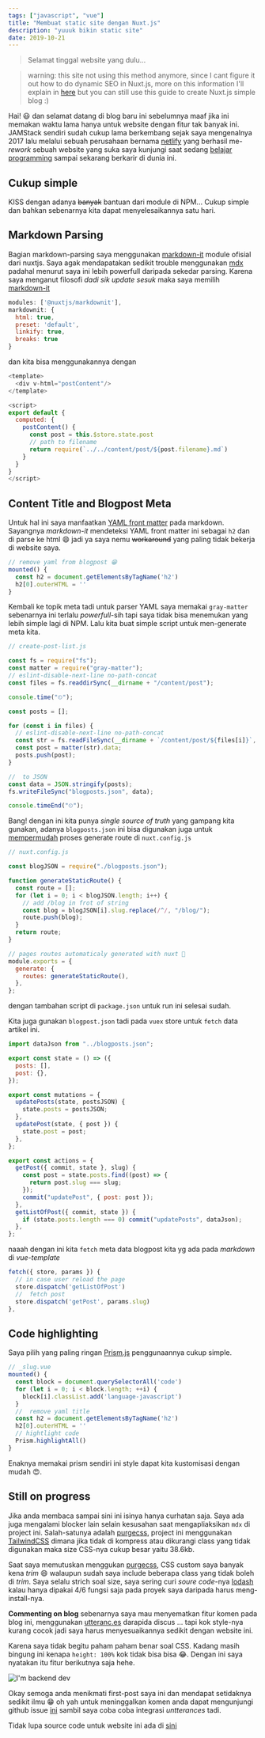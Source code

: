 ```yaml
---
tags: ["javascript", "vue"]
title: "Membuat static site dengan Nuxt.js"
description: "yuuuk bikin static site"
date: 2019-10-21
---
```


> Selamat tinggal website yang dulu...

> warning: this site not using this method anymore, since I cant figure it out how to do dynamic SEO in Nuxt.js, more on this information I'll explain in [here](https://github.com/mandaputtra/mandaputtra.github.io/issues/4) but you can still use this guide to create Nuxt.js simple blog :)

Hai! 😃 dan selamat datang di blog baru ini sebelumnya maaf jika ini memakan waktu lama hanya untuk website dengan fitur tak banyak ini. JAMStack sendiri sudah cukup lama berkembang sejak saya mengenalnya 2017 lalu melalui sebuah perusahaan bernama [netlify](https://www.youtube.com/watch?v=rB4Cl5LSe2c) yang berhasil me-_rework_ sebuah website yang suka saya kunjungi saat sedang [belajar programming](https://www.smashingmagazine.com/) sampai sekarang berkarir di dunia ini.

## Cukup simple

KISS dengan adanya ~~banyak~~ bantuan dari module di NPM... Cukup simple dan bahkan sebenarnya kita dapat menyelesaikannya satu hari.

## Markdown Parsing

Bagian markdown-parsing saya menggunakan [markdown-it](https://github.com/nuxt-community/modules/tree/master/packages/markdownit) module ofisial dari nuxtjs. Saya agak mendapatakan sedikit trouble menggunakan [mdx](https://github.com/mdx-js/mdx) padahal menurut saya ini lebih powerfull daripada sekedar parsing. Karena saya menganut filosofi _dadi sik update sesuk_ maka saya memilih [markdown-it](https://github.com/nuxt-community/modules/tree/master/packages/markdownit)

```js
modules: ['@nuxtjs/markdownit'],
markdownit: {
  html: true,
  preset: 'default',
  linkify: true,
  breaks: true
}
```

dan kita bisa menggunakannya dengan

```js
<template>
  <div v-html="postContent"/>
</template>

<script>
export default {
  computed: {
    postContent() {
      const post = this.$store.state.post
      // path to filename
      return require(`../../content/post/${post.filename}.md`)
    }
  }
}
</script>
```

## Content Title and Blogpost Meta

Untuk hal ini saya manfaatkan [YAML front matter](http://assemble.io/docs/YAML-front-matter.html) pada markdown. Sayangnya _markdown-it_ mendeteksi YAML front matter ini sebagai `h2` dan di parse ke html 😄 jadi ya saya nemu ~~workaround~~ yang paling tidak bekerja di website saya.

```js
// remove yaml from blogpost 😁
mounted() {
  const h2 = document.getElementsByTagName('h2')
  h2[0].outerHTML = ''
}
```

Kembali ke topik meta tadi untuk parser YAML saya memakai `gray-matter` sebenarnya ini terlalu _powerfull_-sih tapi saya tidak bisa menemukan yang lebih simple lagi di NPM. Lalu kita buat simple script untuk men-generate meta kita.

```js
// create-post-list.js

const fs = require("fs");
const matter = require("gray-matter");
// eslint-disable-next-line no-path-concat
const files = fs.readdirSync(__dirname + "/content/post");

console.time("⏲");

const posts = [];

for (const i in files) {
  // eslint-disable-next-line no-path-concat
  const str = fs.readFileSync(__dirname + `/content/post/${files[i]}`, "utf8");
  const post = matter(str).data;
  posts.push(post);
}

//  to JSON
const data = JSON.stringify(posts);
fs.writeFileSync("blogposts.json", data);

console.timeEnd("⏲");
```

Bang! dengan ini kita punya _single source of truth_ yang gampang kita gunakan, adanya `blogposts.json` ini bisa digunakan juga untuk [mempermudah](https://xkcd.com/208/) proses generate route di `nuxt.config.js`

```js
// nuxt.config.js

const blogJSON = require("./blogposts.json");

function generateStaticRoute() {
  const route = [];
  for (let i = 0; i < blogJSON.length; i++) {
    // add /blog in frot of string
    const blog = blogJSON[i].slug.replace(/^/, "/blog/");
    route.push(blog);
  }
  return route;
}

// pages routes automaticaly generated with nuxt 🚄
module.exports = {
  generate: {
    routes: generateStaticRoute(),
  },
};
```

dengan tambahan script di `package.json` untuk run ini selesai sudah.

Kita juga gunakan `blogpost.json` tadi pada `vuex` store untuk `fetch` data artikel ini.

```js
import dataJson from "../blogposts.json";

export const state = () => ({
  posts: [],
  post: {},
});

export const mutations = {
  updatePosts(state, postsJSON) {
    state.posts = postsJSON;
  },
  updatePost(state, { post }) {
    state.post = post;
  },
};

export const actions = {
  getPost({ commit, state }, slug) {
    const post = state.posts.find((post) => {
      return post.slug === slug;
    });
    commit("updatePost", { post: post });
  },
  getListOfPost({ commit, state }) {
    if (state.posts.length === 0) commit("updatePosts", dataJson);
  },
};
```

naaah dengan ini kita `fetch` meta data blogpost kita yg ada pada _markdown_ di _vue-template_

```js
fetch({ store, params }) {
  // in case user reload the page
  store.dispatch('getListOfPost')
  //  fetch post
  store.dispatch('getPost', params.slug)
},
```

## Code highlighting

Saya pilih yang paling ringan [Prism.js](https://prismjs.com/) penggunaannya cukup simple.

```js
// _slug.vue
mounted() {
  const block = document.querySelectorAll('code')
  for (let i = 0; i < block.length; ++i) {
    block[i].classList.add('language-javascript')
  }
  //  remove yaml title
  const h2 = document.getElementsByTagName('h2')
  h2[0].outerHTML = ''
  // hightlight code
  Prism.highlightAll()
}
```

Enaknya memakai prism sendiri ini style dapat kita kustomisasi dengan mudah 😍.

## Still on progress

Jika anda membaca sampai sini ini isinya hanya curhatan saja. Saya ada juga mengalami blocker lain selain kesusahan saat mengapliaksikan `mdx` di project ini. Salah-satunya adalah [purgecss](https://github.com/FullHuman/purgecss), project ini menggunakan [TailwindCSS](https://tailwindcss.com/docs/what-is-tailwind/) dimana jika tidak di kompress atau dikurangi class yang tidak digunakan maka size CSS-nya cukup besar yaitu 38.6kb.

Saat saya memutuskan menggukan [purgecss](https://github.com/FullHuman/purgecss), CSS custom saya banyak kena _trim_ 😄 walaupun sudah saya include beberapa class yang tidak boleh di _trim_. Saya selalu strich soal size, saya sering curi _soure code_-nya [lodash](https://lodash.com/docs/4.17.11) kalau hanya dipakai 4/6 fungsi saja pada proyek saya daripada harus meng-install-nya.

**Commenting on blog** sebenarnya saya mau menyematkan fitur komen pada blog ini, menggunakan [utteranc.es](https://utteranc.es/) darapida discus ... tapi kok style-nya kurang cocok jadi saya harus menyesuaikannya sedikit dengan website ini.

Karena saya tidak begitu paham paham benar soal CSS. Kadang masih bingung ini kenapa `height: 100%` kok tidak bisa bisa 😂. Dengan ini saya nyatakan itu fitur berikutnya saja hehe.

![I'm backend dev](https://i.imgur.com/Y0ccb6j.png "I'm backend dev!")

Okay semoga anda menikmati first-post saya ini dan mendapat setidaknya sedikit ilmu 😁 oh yah untuk meninggalkan komen anda dapat mengunjungi github issue [ini](https://github.com/mandaputtra/mandaputtra.github.io/issues/2) sambil saya coba coba integrasi _untterances_ tadi.

Tidak lupa source code untuk website ini ada di [sini](https://github.com/mandaputtra/mandaputtra.github.io/tree/develop)
